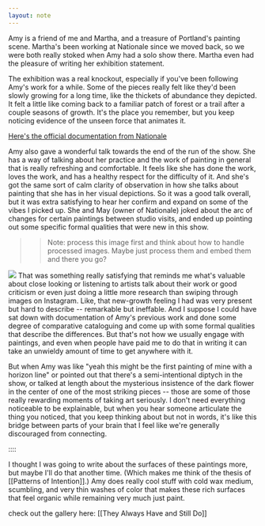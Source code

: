 ```yaml
---
layout: note
---
```


Amy is a friend of me and Martha, and a treasure of Portland's painting scene. Martha's been working at Nationale since we moved back, so we were both really stoked when Amy had a solo show there. Martha even had the pleasure of writing her exhibition statement.

The exhibition was a real knockout, especially if you've been following Amy's work for a while. Some of the pieces really felt like they'd been slowly growing for a long time, like the thickets of abundance they depicted. It felt a little like coming back to a familiar patch of forest or a trail after a couple seasons of growth. It's the place you remember, but you keep noticing evidence of the unseen force that animates it.

[Here's the official documentation from Nationale](https://www.nationale.us/amy-bay-they-always-have-and-still-do-2023)

Amy also gave a wonderful talk towards the end of the run of the show. She has a way of talking about her practice and the work of painting in general that is really refreshing and comfortable. It feels like she has done the work, loves the work, and has a healthy respect for the difficulty of it. And she's got the same sort of calm clarity of observation in how she talks about painting that she has in her visual depictions. So it was a good talk overall, but it was extra satisfying to hear her confirm and expand on some of the vibes I picked up. She and May (owner of Nationale) joked about the arc of changes for certain paintings between studio visits, and ended up pointing out some specific formal qualities that were new in this show.

>> Note: process this image first and think about how to handle processed images. Maybe just process them and embed them and there you go?
>> 
![](assets/always-have-still-do/IMG_2808.jpeg)
That was something really satisfying that reminds me what's valuable about close looking or listening to artists talk about their work or good criticism or even just doing a little more research than swiping through images on Instagram. Like, that new-growth feeling I had was very present but hard to describe -- remarkable but ineffable. And I suppose I could have sat down with documentation of Amy's previous work and done some degree of comparative cataloguing and come up with some formal qualities that describe the differences. But that's not how we usually engage with paintings, and even when people have paid me to do that in writing it can take an unwieldy amount of time to get anywhere with it.

But when Amy was like "yeah this might be the first painting of mine with a horizon line" or pointed out that there's a semi-intentional diptych in the show, or talked at length about the mysterious insistence of the dark flower in the center of one of the most striking pieces -- those are some of those really rewarding moments of taking art seriously. I don't need everything noticeable to be explainable, but when you hear someone articulate the thing you noticed, that you keep thinking about but not in words, it's like this bridge between parts of your brain that I feel like we're generally discouraged from connecting. 

::::

I thought I was going to write about the surfaces of these paintings more, but maybe I'll do that another time. (Which makes me think of the thesis of [[Patterns of Intention]].) Amy does really cool stuff with cold wax medium, scumbling, and very thin washes of color that makes these rich surfaces that feel organic while remaining very much just paint. 



check out the gallery here: [[They Always Have and Still Do]]
